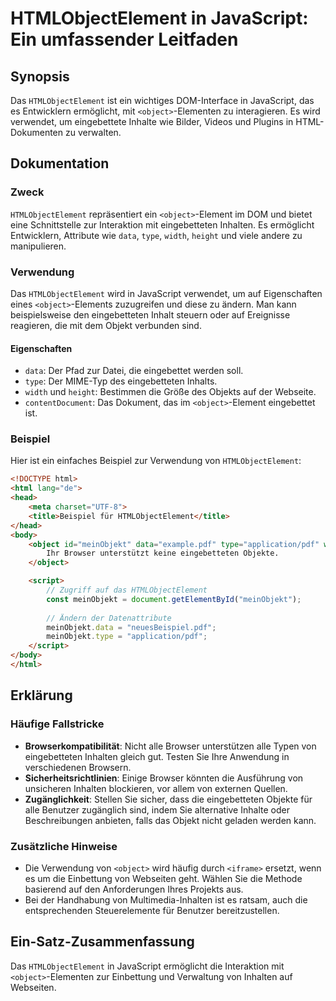 <!--
Meta Description: # HTMLObjectElement in JavaScript: Ein umfassender Leitfaden ## Synopsis Das `HTMLObjectElement` ist ein wichtiges DOM-Interface in JavaScript, das es...
Meta Keywords: die, htmlobjectelement, das, object, von
-->

# HTMLObjectElement in JavaScript: Ein umfassender Leitfaden

## Synopsis
Das `HTMLObjectElement` ist ein wichtiges DOM-Interface in JavaScript, das es Entwicklern ermöglicht, mit `<object>`-Elementen zu interagieren. Es wird verwendet, um eingebettete Inhalte wie Bilder, Videos und Plugins in HTML-Dokumenten zu verwalten.

## Dokumentation
### Zweck
`HTMLObjectElement` repräsentiert ein `<object>`-Element im DOM und bietet eine Schnittstelle zur Interaktion mit eingebetteten Inhalten. Es ermöglicht Entwicklern, Attribute wie `data`, `type`, `width`, `height` und viele andere zu manipulieren.

### Verwendung
Das `HTMLObjectElement` wird in JavaScript verwendet, um auf Eigenschaften eines `<object>`-Elements zuzugreifen und diese zu ändern. Man kann beispielsweise den eingebetteten Inhalt steuern oder auf Ereignisse reagieren, die mit dem Objekt verbunden sind.

#### Eigenschaften
- `data`: Der Pfad zur Datei, die eingebettet werden soll.
- `type`: Der MIME-Typ des eingebetteten Inhalts.
- `width` und `height`: Bestimmen die Größe des Objekts auf der Webseite.
- `contentDocument`: Das Dokument, das im `<object>`-Element eingebettet ist.

### Beispiel
Hier ist ein einfaches Beispiel zur Verwendung von `HTMLObjectElement`:

```html
<!DOCTYPE html>
<html lang="de">
<head>
    <meta charset="UTF-8">
    <title>Beispiel für HTMLObjectElement</title>
</head>
<body>
    <object id="meinObjekt" data="example.pdf" type="application/pdf" width="600" height="400">
        Ihr Browser unterstützt keine eingebetteten Objekte.
    </object>

    <script>
        // Zugriff auf das HTMLObjectElement
        const meinObjekt = document.getElementById("meinObjekt");
        
        // Ändern der Datenattribute
        meinObjekt.data = "neuesBeispiel.pdf";
        meinObjekt.type = "application/pdf";
    </script>
</body>
</html>
```

## Erklärung
### Häufige Fallstricke
- **Browserkompatibilität**: Nicht alle Browser unterstützen alle Typen von eingebetteten Inhalten gleich gut. Testen Sie Ihre Anwendung in verschiedenen Browsern.
- **Sicherheitsrichtlinien**: Einige Browser könnten die Ausführung von unsicheren Inhalten blockieren, vor allem von externen Quellen.
- **Zugänglichkeit**: Stellen Sie sicher, dass die eingebetteten Objekte für alle Benutzer zugänglich sind, indem Sie alternative Inhalte oder Beschreibungen anbieten, falls das Objekt nicht geladen werden kann.

### Zusätzliche Hinweise
- Die Verwendung von `<object>` wird häufig durch `<iframe>` ersetzt, wenn es um die Einbettung von Webseiten geht. Wählen Sie die Methode basierend auf den Anforderungen Ihres Projekts aus.
- Bei der Handhabung von Multimedia-Inhalten ist es ratsam, auch die entsprechenden Steuerelemente für Benutzer bereitzustellen.

## Ein-Satz-Zusammenfassung
Das `HTMLObjectElement` in JavaScript ermöglicht die Interaktion mit `<object>`-Elementen zur Einbettung und Verwaltung von Inhalten auf Webseiten.